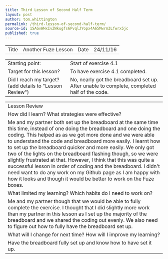 ```yaml
---
title: Third Lesson of Second Half Term
layout: post
author: tom.whittington
permalink: /third-lesson-of-second-half-term/
source-id: 1SAGvWHxIvZWkugfs6PvqlJYopx4A65Mwrm3Lfwrx5jc
published: true
---
```

<table>
  <tr>
    <td>Title</td>
    <td>Another Fuze Lesson</td>
    <td>Date</td>
    <td>24/11/16</td>
  </tr>
</table>


<table>
  <tr>
    <td>Starting point:</td>
    <td>Start of exercise 4.1</td>
  </tr>
  <tr>
    <td>Target for this lesson?</td>
    <td>To have exercise 4.1 completed.</td>
  </tr>
  <tr>
    <td>Did I reach my target? 
(add details to "Lesson Review")</td>
    <td>No, nearly got the breadboard set up. After unable to complete, completed half of the code.</td>
  </tr>
</table>


<table>
  <tr>
    <td>Lesson Review</td>
  </tr>
  <tr>
    <td>How did I learn? What strategies were effective? </td>
  </tr>
  <tr>
    <td>Me and my partner both set up the breadboard at the same time this time, instead of one doing the breadboard and one doing the coding. This helped as as we got more done and we were able to understand the code and breadboard more easily. I learnt how to set up the breadboard quicker and more easily. We only got two of the lights on the breadboard flashing though, so we were slightly frustrated at that. However, I think that this was quite a successful lesson in order  of coding and the breadboard. I didn't need want to do any work on my Github page as I am happy with how it looks and though it would be better to work on the Fuze boxes.  </td>
  </tr>
  <tr>
    <td>What limited my learning? Which habits do I need to work on? </td>
  </tr>
  <tr>
    <td>Me and my partner though that we would be able to fully complete the exercise. I thought that I did slightly more work than my partner in this lesson as I set up the majority of the breadboard and we shared the coding out evenly. We also need to figure out how to fully have the breadboard set up.</td>
  </tr>
  <tr>
    <td>What will I change for next time? How will I improve my learning?</td>
  </tr>
  <tr>
    <td>Have the breadboard fully set up and know how to have set it up.</td>
  </tr>
</table>


